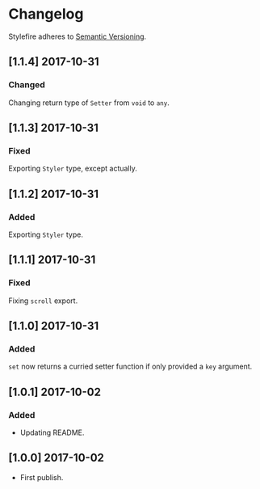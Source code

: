 # Changelog

Stylefire adheres to [Semantic Versioning](http://semver.org/).

## [1.1.4] 2017-10-31

### Changed

Changing return type of `Setter` from `void` to `any`.

## [1.1.3] 2017-10-31

### Fixed

Exporting `Styler` type, except actually.

## [1.1.2] 2017-10-31

### Added

Exporting `Styler` type.

## [1.1.1] 2017-10-31

### Fixed

Fixing `scroll` export.

## [1.1.0] 2017-10-31

### Added

`set` now returns a curried setter function if only provided a `key` argument.

## [1.0.1] 2017-10-02

### Added
- Updating README.

## [1.0.0] 2017-10-02

- First publish.